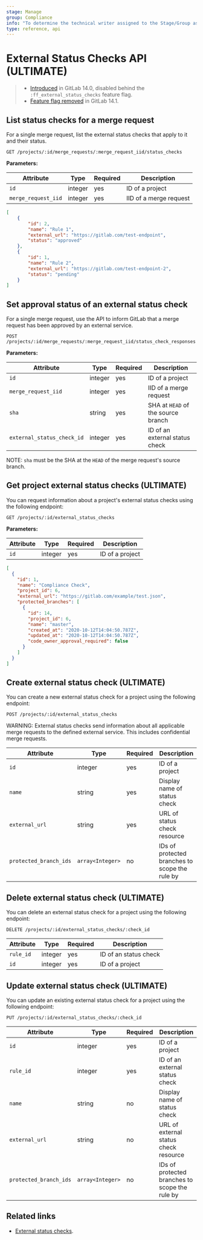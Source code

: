 ```yaml
---
stage: Manage
group: Compliance
info: "To determine the technical writer assigned to the Stage/Group associated with this page, see https://about.gitlab.com/handbook/engineering/ux/technical-writing/#assignments"
type: reference, api
---
```


# External Status Checks API **(ULTIMATE)**

> - [Introduced](https://gitlab.com/groups/gitlab-org/-/epics/3869) in GitLab 14.0, disabled behind the `:ff_external_status_checks` feature flag.
> - [Feature flag removed](https://gitlab.com/gitlab-org/gitlab/-/issues/320783) in GitLab 14.1.

## List status checks for a merge request

For a single merge request, list the external status checks that apply to it and their status.

```plaintext
GET /projects/:id/merge_requests/:merge_request_iid/status_checks
```

**Parameters:**

| Attribute                | Type    | Required | Description                |
| ------------------------ | ------- | -------- | -------------------------- |
| `id`                     | integer | yes      | ID of a project            |
| `merge_request_iid`      | integer | yes      | IID of a merge request     |

```json
[
    {
        "id": 2,
        "name": "Rule 1",
        "external_url": "https://gitlab.com/test-endpoint",
        "status": "approved"
    },
    {
        "id": 1,
        "name": "Rule 2",
        "external_url": "https://gitlab.com/test-endpoint-2",
        "status": "pending"
    }
]
```

## Set approval status of an external status check

For a single merge request, use the API to inform GitLab that a merge request has been approved by an external service.

```plaintext
POST /projects/:id/merge_requests/:merge_request_iid/status_check_responses
```

**Parameters:**

| Attribute                 | Type     | Required | Description                           |
| -------------------------- | ------- | -------- | ------------------------------------- |
| `id`                       | integer | yes      | ID of a project                       |
| `merge_request_iid`        | integer | yes      | IID of a merge request                |
| `sha`                      | string  | yes      | SHA at `HEAD` of the source branch    |
| `external_status_check_id` | integer | yes      | ID of an external status check        |

NOTE:
`sha` must be the SHA at the `HEAD` of the merge request's source branch.

## Get project external status checks **(ULTIMATE)**

You can request information about a project's external status checks using the following endpoint:

```plaintext
GET /projects/:id/external_status_checks
```

**Parameters:**

| Attribute           | Type    | Required | Description         |
|---------------------|---------|----------|---------------------|
| `id`                | integer | yes      | ID of a project     |

```json
[
  {
    "id": 1,
    "name": "Compliance Check",
    "project_id": 6,
    "external_url": "https://gitlab.com/example/test.json",
    "protected_branches": [
      {
        "id": 14,
        "project_id": 6,
        "name": "master",
        "created_at": "2020-10-12T14:04:50.787Z",
        "updated_at": "2020-10-12T14:04:50.787Z",
        "code_owner_approval_required": false
      }
    ]
  }
]
```

## Create external status check **(ULTIMATE)**

You can create a new external status check for a project using the following endpoint:

```plaintext
POST /projects/:id/external_status_checks
```

WARNING:
External status checks send information about all applicable merge requests to the
defined external service. This includes confidential merge requests.

| Attribute              | Type             | Required | Description                                    |
|------------------------|------------------|----------|------------------------------------------------|
| `id`                   | integer          | yes      | ID of a project                                |
| `name`                 | string           | yes      | Display name of status check                   |
| `external_url`         | string           | yes      | URL of status check resource                   |
| `protected_branch_ids` | `array<Integer>` | no       | IDs of protected branches to scope the rule by |

## Delete external status check **(ULTIMATE)**

You can delete an external status check for a project using the following endpoint:

```plaintext
DELETE /projects/:id/external_status_checks/:check_id
```

| Attribute              | Type           | Required | Description           |
|------------------------|----------------|----------|-----------------------|
| `rule_id`              | integer        | yes      | ID of an status check |
| `id`                   | integer        | yes      | ID of a project       |

## Update external status check **(ULTIMATE)**

You can update an existing external status check for a project using the following endpoint:

```plaintext
PUT /projects/:id/external_status_checks/:check_id
```

| Attribute              | Type             | Required | Description                                    |
|------------------------|------------------|----------|------------------------------------------------|
| `id`                   | integer          | yes      | ID of a project                                |
| `rule_id`              | integer          | yes      | ID of an external status check                 |
| `name`                 | string           | no       | Display name of status check                   |
| `external_url`         | string           | no       | URL of external status check resource          |
| `protected_branch_ids` | `array<Integer>` | no       | IDs of protected branches to scope the rule by |

## Related links

- [External status checks](../user/project/merge_requests/status_checks.md).
